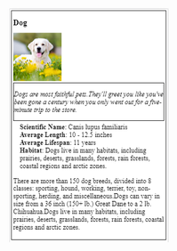 ![Udacity Animal-Trading-Cards](https://github.com/vuggumudikeerthi/Animal-Trading-Cards/blob/master/animal%20trading%20card%20img.PNG)

